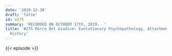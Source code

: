 ```yaml
---
date: '2019-12-30'
draft: 'false'
id: e275
summary: 'RECORDED ON OCTOBER 17th, 2019.  '
title: '#275 Marco Del Giudice: Evolutionary Psychopathology, Attachment, And Life
  History'
---
```

{{< episode >}}
